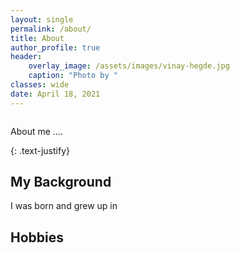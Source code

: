 ```yaml
---
layout: single
permalink: /about/
title: About
author_profile: true
header:
    overlay_image: /assets/images/vinay-hegde.jpg
    caption: "Photo by "
classes: wide
date: April 18, 2021
---
```


<figure style="width: 30%" class="align-right">
  <img src="{{ site.url }}{{ site.baseurl }}/assets/images/vinay-hegde.jpg" alt="">
</figure> 

About me .... 


{: .text-justify}

## My Background
I was born and grew up in 
## Hobbies





